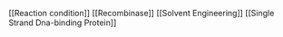 [[Reaction condition]]
[[Recombinase]]
[[Solvent Engineering]]
[[Single Strand Dna-binding Protein]]
